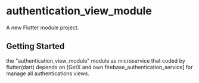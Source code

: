 # authentication_view_module

A new Flutter module project.

## Getting Started
the "authentication_view_module" module as microservice that coded by flutter(dart) depends on [GetX and own firebase_authentication_service] for manage all authentications views.